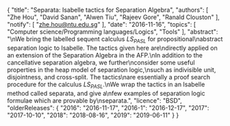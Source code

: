{
    "title": "Separata: Isabelle tactics for Separation Algebra",
    "authors": [
        "Zhe Hou",
        "David Sanan",
        "Alwen Tiu",
        "Rajeev Gore",
        "Ranald Clouston"
    ],
    "notify": [
        "zhe.hou@ntu.edu.sg"
    ],
    "date": "2016-11-16",
    "topics": [
        "Computer science/Programming languages/Logics",
        "Tools"
    ],
    "abstract": "\nWe bring the labelled sequent calculus $LS_{PASL}$ for propositional\nabstract separation logic to Isabelle. The tactics given here are\ndirectly applied on an extension of the Separation Algebra in the AFP.\nIn addition to the cancellative separation algebra, we further\nconsider some useful properties in the heap model of separation logic,\nsuch as indivisible unit, disjointness, and cross-split. The tactics\nare essentially a proof search procedure for the calculus $LS_{PASL}$.\nWe wrap the tactics in an Isabelle method called separata, and give a\nfew examples of separation logic formulae which are provable by\nseparata.",
    "licence": "BSD",
    "olderReleases": {
        "2016": "2016-11-17",
        "2016-1": "2016-12-17",
        "2017": "2017-10-10",
        "2018": "2018-08-16",
        "2019": "2019-06-11"
    }
}